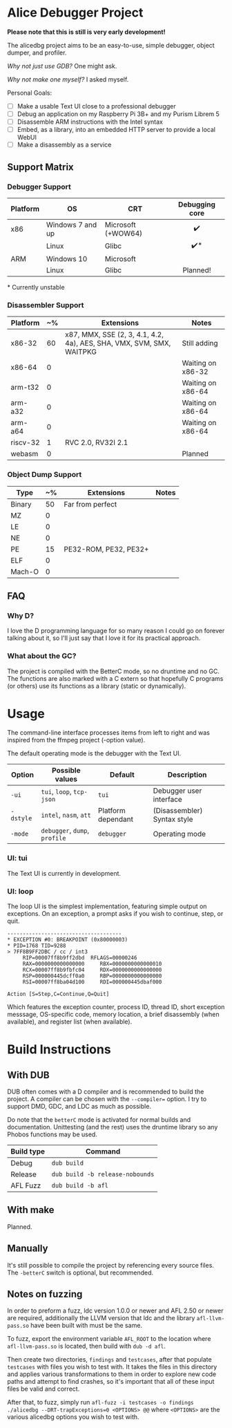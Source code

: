 # Alice Debugger Project

**Please note that this is still is very early development!**

The alicedbg project aims to be an easy-to-use, simple debugger, object dumper,
and profiler.

_Why not just use GDB?_ One might ask.

_Why not make one myself?_ I asked myself.

Personal Goals:

- [ ] Make a usable Text UI close to a professional debugger
- [ ] Debug an application on my Raspberry Pi 3B+ and my Purism Librem 5
- [ ] Disassemble ARM instructions with the Intel syntax
- [ ] Embed, as a library, into an embedded HTTP server to provide a local WebUI
- [ ] Make a disassembly as a service

## Support Matrix

### Debugger Support

| Platform | OS | CRT | Debugging core |
|---|---|---|:-:|
| x86 | Windows 7 and up | Microsoft (+WOW64) | ✔️ |
| | Linux | Glibc | ✔️* |
| ARM | Windows 10 | Microsoft |  |
| | Linux | Glibc | Planned! |

\* Currently unstable

### Disassembler Support

| Platform | ~% | Extensions | Notes |
|---|---|---|---|
| x86-32 | 60 | x87, MMX, SSE (2, 3, 4.1, 4.2, 4a), AES, SHA, VMX, SVM, SMX, WAITPKG | Still adding |
| x86-64 | 0 | | Waiting on x86-32 |
| arm-t32 | 0 | | Waiting on x86-64 |
| arm-a32 | 0 | | Waiting on x86-64 |
| arm-a64 | 0 | | Waiting on x86-64 |
| riscv-32 | 1 | RVC 2.0, RV32I 2.1 | |
| webasm | 0 | | Planned |

### Object Dump Support

| Type | ~% | Extensions | Notes |
|---|---|---|---|
| Binary | 50 | Far from perfect |
| MZ | 0 | | |
| LE | 0 | | |
| NE | 0 | | |
| PE | 15 | PE32-ROM, PE32, PE32+ | |
| ELF | 0 | | |
| Mach-O | 0 | | |

## FAQ

### Why D?

I love the D programming language for so many reason I could go on forever
talking about it, so I'll just say that I love it for its practical approach.

### What about the GC?

The project is compiled with the BetterC mode, so no druntime and no GC. The
functions are also marked with a C extern so that hopefully C programs (or
others) use its functions as a library (static or dynamically).

# Usage

The command-line interface processes items from left to right and was inspired
from the ffmpeg project (-option value).

The default operating mode is the debugger with the Text UI.

| Option | Possible values | Default | Description |
|---|---|---|---|
| `-ui` | `tui`, `loop`, `tcp-json` | `tui` | Debugger user interface |
| `-dstyle` | `intel`, `nasm`, `att` | Platform dependant | (Disassembler) Syntax style |
| `-mode` | `debugger`, `dump`, `profile` | `debugger` | Operating mode |

### UI: tui

The Text UI is currently in development.

### UI: loop

The loop UI is the simplest implementation, featuring simple output on
exceptions. On an exception, a prompt asks if you wish to continue,
step, or quit.

```
-------------------------------------
* EXCEPTION #0: BREAKPOINT (0x80000003)
* PID=1768 TID=9288
> 7FF8B9FF2DBC / cc / int3
     RIP=00007ff8b9ff2dbd  RFLAGS=00000246
     RAX=0000000000000000     RBX=0000000000000010
     RCX=00007ff8b9fbfc04     RDX=0000000000000000
     RSP=000000445dcff0a0     RBP=0000000000000000
     RSI=00007ff8ba04d100     RDI=000000445dbaf000

Action [S=Step,C=Continue,Q=Quit]
```

Which features the exception counter, process ID, thread ID, short exception
messsage, OS-specific code, memory location, a brief disassembly (when
available), and register list (when available).

# Build Instructions

## With DUB

DUB often comes with a D compiler and is recommended to build the project. A
compiler can be chosen with the `--compiler=` option. I try to support DMD,
GDC, and LDC as much as possible.

Do note that the `betterC` mode is activated for normal builds and
documentation. Unittesting (and the rest) uses the druntime library so any
Phobos functions may be used.

| Build type | Command |
|---|---|
| Debug | `dub build` |
| Release | `dub build -b release-nobounds` |
| AFL Fuzz | `dub build -b afl` |

## With make

Planned.

## Manually

It's still possible to compile the project by referencing every source files.
The `-betterC` switch is optional, but recommended.

## Notes on fuzzing
In order to preform a fuzz, ldc version 1.0.0 or newer and AFL 2.50 or newer
are required, additionally the LLVM version that ldc and the library
`afl-llvm-pass.so` have been built with must be the same.

To fuzz, export the environment variable `AFL_ROOT` to the location where
`afl-llvm-pass.so` is located, then build with `dub -d afl`.

Then create two directories, `findings` and `testcases`, after that populate
`testcases` with files you wish to test with. It takes the files in this
directory and applies various transformations to them in order to explore new
code paths and attempt to find crashes, so it's important that all of these
input files be valid and correct.

After that, to fuzz, simply run
`afl-fuzz -i testcases -o findings ./alicedbg --DRT-trapExceptions=0 <OPTIONS> @@`
where `<OPTIONS>` are the various alicedbg options you wish to test with.
